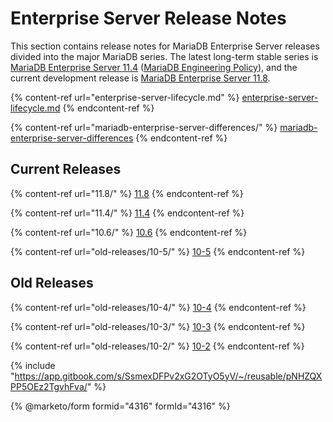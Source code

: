 # Enterprise Server Release Notes

This section contains release notes for MariaDB Enterprise Server releases divided into the major MariaDB series. The latest long-term stable series is [MariaDB Enterprise Server 11.4](11.4/) ([MariaDB Engineering Policy](https://mariadb.com/engineering-policies/)), and the current development release is [MariaDB Enterprise Server 11.8](11.8/).

{% content-ref url="enterprise-server-lifecycle.md" %}
[enterprise-server-lifecycle.md](enterprise-server-lifecycle.md)
{% endcontent-ref %}

{% content-ref url="mariadb-enterprise-server-differences/" %}
[mariadb-enterprise-server-differences](mariadb-enterprise-server-differences/)
{% endcontent-ref %}

## Current Releases



{% content-ref url="11.8/" %}
[11.8](11.8/)
{% endcontent-ref %}

{% content-ref url="11.4/" %}
[11.4](11.4/)
{% endcontent-ref %}

{% content-ref url="10.6/" %}
[10.6](10.6/)
{% endcontent-ref %}

{% content-ref url="old-releases/10-5/" %}
[10-5](old-releases/10-5/)
{% endcontent-ref %}

## Old Releases

{% content-ref url="old-releases/10-4/" %}
[10-4](old-releases/10-4/)
{% endcontent-ref %}

{% content-ref url="old-releases/10-3/" %}
[10-3](old-releases/10-3/)
{% endcontent-ref %}

{% content-ref url="old-releases/10-2/" %}
[10-2](old-releases/10-2/)
{% endcontent-ref %}

{% include "https://app.gitbook.com/s/SsmexDFPv2xG2OTyO5yV/~/reusable/pNHZQXPP5OEz2TgvhFva/" %}

{% @marketo/form formid="4316" formId="4316" %}
